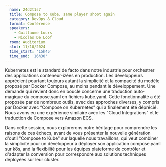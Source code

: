 ```yaml
---
  name: 24d2t1s7
  title: Compose to Kube, same player shoot again
  category: DevOps & Cloud
  format: Conférence
  speakers: 
    - Guillaume Lours
    - Nicolas De Loof 
  room: Auditorium
  slot: 11/10/2024
  time_start: '15h45'
  time_end: '16h30'
---
```

Kubernetes est le standard de facto dans notre industrie pour orchestrer des applications conteneur-izées en production. Les développeurs apprécient pourtant toujours autant la simplicité et la compacité du modèle proposé par Docker Compose, au moins pendant le développement. Une demande qui revient donc en boucle concerne une traduction auto-magique du compose.yaml en fichiers kube.yaml.
Cette fonctionnalité a été proposée par de nombreux outils, avec des approches diverses, y compris par Docker avec “Compose on Kubernetes” qui a finalement été déprécié. Nous avons eu une expérience similaire avec les "Cloud Integrations" et le traduction de Compose vers Amazon ECS.

Dans cette session, nous explorerons notre héritage pour comprendre les raisons de ces échecs, avant de vous présenter la nouvelle génération d'outil "Compose to Kube" sur laquelle nous travaillons, qui veut combiner la simplicité pour un développeur à déployer son application compose.yaml sur k8s, and la flexibilité pour les équipes plateforme de contrôler et d'adapter la conversion pour correspondre aux solutions techniques déployées sur leur cluster.
